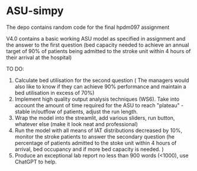 # ASU-simpy
The depo contains random code for the final hpdm097 assignment
      
V4.0 contains a basic working ASU model as specified in assignment and the answer to the first question (bed capacity needed to achieve an annual target of 90% of patients being admitted to the stroke unit within 4 hours of their arrival at the hospital)

TO DO:
1) Calculate bed utilisation for the second question ( The managers would also like to know if they can achieve 90% performance and maintain a bed utilisation in excess of 70%)
2) Implement high quality output analysis techniques (WS6). Take into account the amount of time required for the ASU to reach "plateau" - stable in/outflow of patients, adjust the run length.
3) Wrap the model into the streamlit, add various sliders, run button, whatever else (make it look neat and professional)
4) Run the model with all means of IAT distributions decreased by 10%, monitor the stroke patients to answer the secondary question (he percentage of patients admitted to the stoke unit within 4 hours of arrival, bed occupancy and if more bed capacity is needed. )
5) Produce an exceptional lab report no less than 900 words (<1000), use ChatGPT to help.
